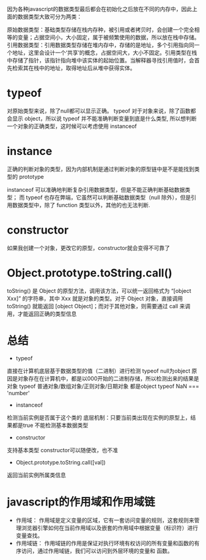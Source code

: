 因为各种javascript的数据类型最后都会在初始化之后放在不同的内存中，因此上面的数据类型大致可分为两类：

原始数据类型：基础类型存储在栈内存种，被引用或者拷贝时，会创建一个完全相等的变量；占据空间小，大小固定，属于被频繁使用的数据，所以放在栈中存储。
引用数据类型：引用数据类型存储在堆内存中，存储的是地址，多个引用指向同一个地址，这里会设计一个‘共享’的概念，占据空间大，大小不固定。引用类型在栈中存储了指针，该指针指向堆中该实体的起始位置。当解释器寻找引用值时，会首先检索其在栈中的地址，取得地址后从堆中获得实体。

# typeof
  对原始类型来说，除了null都可以显示正确。
  typeof 对于对象来说，除了函数都会显示 object，所以说 typeof 并不能准确判断变量到底是什么类型,
  所以想判断一个对象的正确类型，这时候可以考虑使用 instanceof
# instance
  正确的判断对象的类型，因为内部机制是通过判断对象的原型链中是不是能找到类型的 prototype

  instanceof 可以准确地判断复杂引用数据类型，但是不能正确判断基础数据类型；
  而 typeof 也存在弊端，它虽然可以判断基础数据类型（null 除外），但是引用数据类型中，除了 function 类型以外，其他的也无法判断.
# constructor
  如果我创建一个对象，更改它的原型，constructor就会变得不可靠了

# Object.prototype.toString.call()
  toString() 是 Object 的原型方法，调用该方法，可以统一返回格式为 “[object Xxx]” 的字符串，其中 Xxx 就是对象的类型。对于 Object 对象，直接调用 toString() 就能返回 [object Object]；而对于其他对象，则需要通过 call 来调用，才能返回正确的类型信息

# 总结
- typeof

直接在计算机底层基于数据类型的值（二进制）进行检测
typeof null为object 原因是对象存在在计算机中，都是以000开始的二进制存储，所以检测出来的结果是对象
typeof 普通对象/数组对象/正则对象/日期对象 都是object
typeof NaN === 'number'

- instanceof

检测当前实例是否属于这个类的
底层机制：只要当前类出现在实例的原型上，结果都是true
不能检测基本数据类型

- constructor

支持基本类型
constructor可以随便改，也不准

- Object.prototype.toString.call([val])

返回当前实例所属类信息

# javascript的作用域和作用域链
- 作用域： 作用域是定义变量的区域，它有一套访问变量的规则，这套规则来管理浏览器引擎如何在当前作用域以及嵌套的作用域中根据变量（标识符）进行变量查找。
- 作用域链： 作用域链的作用是保证对执行环境有权访问的所有变量和函数的有序访问，通过作用域链，我们可以访问到外层环境的变量和 函数。





